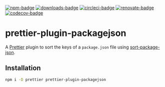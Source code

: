 [![npm-badge]][npm]
[![downloads-badge]][npm]
[![circleci-badge]][circleci]
[![renovate-badge]][renovate]
[![codecov-badge]][codecov]

[npm-badge]: https://img.shields.io/npm/v/prettier-plugin-packagejson
[npm]: https://www.npmjs.com/package/prettier-plugin-packagejson
[downloads-badge]: https://img.shields.io/npm/dw/prettier-plugin-packagejson?color=blue
[circleci-badge]: https://circleci.com/gh/matzkoh/prettier-plugin-packagejson.svg?style=shield
[circleci]: https://circleci.com/gh/matzkoh/prettier-plugin-packagejson
[renovate-badge]: https://img.shields.io/badge/renovate-enabled-brightgreen
[renovate]: https://renovatebot.com/
[codecov-badge]: https://codecov.io/gh/matzkoh/prettier-plugin-packagejson/branch/master/graph/badge.svg
[codecov]: https://codecov.io/gh/matzkoh/prettier-plugin-packagejson

# prettier-plugin-packagejson

A [Prettier] plugin to sort the keys of a `package.json` file using [sort-package-json].

[prettier]: https://github.com/prettier/prettier
[sort-package-json]: https://github.com/keithamus/sort-package-json

## Installation

```sh
npm i -D prettier prettier-plugin-packagejson
```
